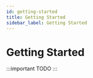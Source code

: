 ```yaml
---
id: getting-started
title: Getting Started
sidebar_label: Getting Started
---
```


# Getting Started

:::important TODO
:::
